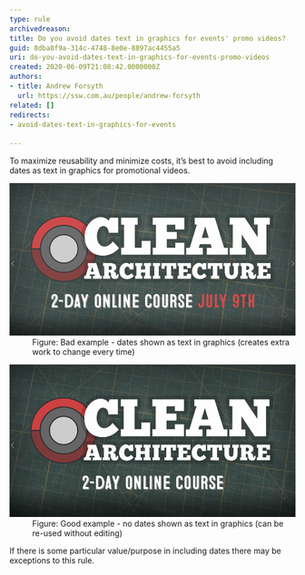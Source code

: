 ```yaml
---
type: rule
archivedreason: 
title: Do you avoid dates text in graphics for events' promo videos?
guid: 8dba8f9a-314c-4748-8e0e-8897ac4455a5
uri: do-you-avoid-dates-text-in-graphics-for-events-promo-videos
created: 2020-06-09T21:08:42.0000000Z
authors:
- title: Andrew Forsyth
  url: https://ssw.com.au/people/andrew-forsyth
related: []
redirects:
- avoid-dates-text-in-graphics-for-events

---
```


To maximize reusability and minimize costs, it’s best to avoid including dates as text in graphics for promotional videos.

<!--endintro-->
<dl class="badImage"><dt><img src="events-dates-bad.png" alt="events-dates-bad.png" style="width:750px;"></dt><dd>Figure: Bad example - dates shown as text in graphics (creates extra work to change every time)</dd></dl><dl class="goodImage"><dt><img src="events-dates-good.png" alt="events-dates-good.png" style="width:750px;"></dt><dd>Figure: Good example - no dates shown as text in graphics (can be re-used without editing)</dd></dl>
If there is some particular value/purpose in including dates there may be exceptions to this rule.
